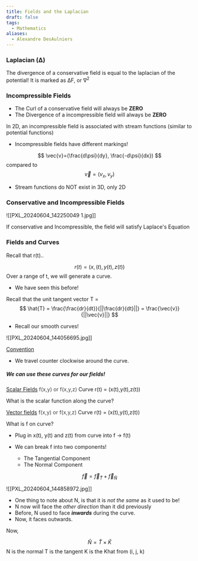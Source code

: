 ```yaml
---
title: Fields and the Laplacian
draft: false
tags:
  - Mathematics
aliases:
  - Alexandre DesAulniers
---
```

### Laplacian  (Δ)

The divergence of a conservative field is equal to the laplacian of the potential!
It is marked as ΔF, or ∇<sup>2</sup> 

### Incompressible Fields

- The Curl of a conservative field will always be **ZERO**
- The Divergence of a incompressible field will always be **ZERO**


In 2D, an incompressible field is associated with stream functions (similar to potential functions)

- Incompressible fields have different markings!

$$
\vec{v}=(\frac{d\psi}{dy}, \frac{-d\psi}{dx})
$$
compared to 
$$
\vec{v}=(v_x, v_y)
$$

- Stream functions do NOT exist in 3D, only 2D

### Conservative and Incompressible Fields

![[PXL_20240604_142250049 1.jpg]]

If conservative and Incompressible, the field will satisfy Laplace's Equation

### Fields and Curves

Recall that r(t)..

$$
r(t) = (x,(t),y(t),z(t))
$$
Over a range of t, we will generate a curve. 

- We have seen this before!

Recall that the unit tangent vector T =
$$
\hat{T} = \frac{\frac{dr}{dt}}{||\frac{dr}{dt}||} = \frac{\vec{v}}{||\vec{v}||}
$$

- Recall our smooth curves!

![[PXL_20240604_144056695.jpg]]

<u>Convention</u>
- We travel counter clockwise around the curve. 
##### We can use these curves for our fields! 

<u>Scalar Fields</u><font color="#3f3f3f"> f(x,y) or f(x,y,z)</font>
Curve r(t) = (x(t),y(t),z(t))

What is the scalar function along the curve? 


<u>Vector fields</u> <font color="#3f3f3f"> f(x,y) or f(x,y,z)</font>
Curve r(t) = (x(t),y(t),z(t))

What is f on curve? 

- Plug in x(t), y(t) and z(t) from curve into f → f(t)

- We can break f into two components! 
	- The Tangential Component
	- The Normal Component
	


$$
\vec{f} = \vec{f}_\hat{T} + \vec{f}_\hat{N}
$$



![[PXL_20240604_144858972.jpg]]

- One thing to note about N, is that it is *not the same* as it used to be!
- N now will face the *other direction* than it did previously
- Before, N used to face ***inwards*** during the curve.
- Now, it faces outwards.

Now,

$$
\hat{N} =\hat{T} \times \hat{K}
$$
N is the normal
T is the tangent
K is the Khat from (i, j, k)


